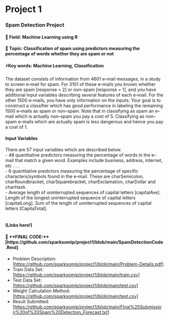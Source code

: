 # Project 1
<h3>Spam Detection Project</h3>
<h4>📁 Field: Machine Learning using R</h4>
<h4>📖 Topic: Classification of spam using predictors measuring the percentage of words whether they are spam or not</h4>
<h4>⚡Key words: Machine Learning, Classification</h4>

The dataset consists of information from 4601 e–mail messages, in a study to screen e–mail for spam. For 3101 of these e–mails you known whether they are spam [response = 2] or non–spam [response = 1], and you have additional input variables describing several features of each e–mail. For the other 1500 e–mails, you have only information on the inputs. Your goal is to construct a classifier which has good performance in labeling the remaining 1500 e–mails as spam or non–spam. Note that in classifying as spam an e–mail which is actually non–spam you pay a cost of 5. Classifying as non–spam e–mails which are actually spam is less dangerous and hence you pay a cost of 1.

<h4>Input Variables</h4>  
There are 57 input variables which are described below. <br> 
- 48 quantitative predictors measuring the percentage of words in the e–mail that match a given word. Examples include business, address, internet, etc . . . <br>     
- 6 quantitative predictors measuring the percentage of specific characters/symbols found in the e–mail. These are charSemicolon, charRoundbracket, charSquarebracket, charExclamation, charDollar and charHash. <br>
- Average length of uninterrupted sequences of capital letters [capitalAve]. Length of the longest uninterrupted sequence of capital letters [capitalLong]. Sum of the length of uninterrupted sequences of capital letters [CapitaTotal]. <br>
<br>
<h4>(Links here!)</h4>
<h4> 📝 **FINAL CODE:** [https://github.com/sparksomip/project1/blob/main/SpamDetectionCode.Rmd]</h4>

- Problem Description: [https://github.com/sparksomip/project1/blob/main/Problem-Details.pdf]<br>
- Train Data Set: [https://github.com/sparksomip/project1/blob/main/train.csv]<br>
- Test Data Set: [https://github.com/sparksomip/project1/blob/main/test.csv]<br>
- Weight Calculation Method: [https://github.com/sparksomip/project1/blob/main/test.csv]<br>
- Result Submitted: [https://github.com/sparksomip/project1/blob/main/FInal%20Submission%20of%20Spam%20Detection_Forecast.txt]<br>
